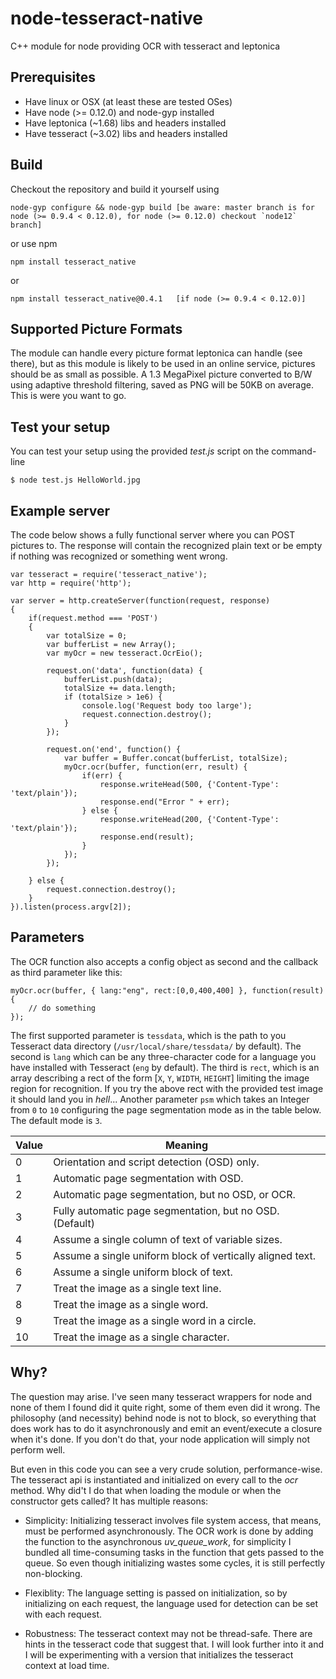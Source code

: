 node-tesseract-native
=====================

C++ module for node providing OCR with tesseract and leptonica

Prerequisites
-------------
 * Have linux or OSX (at least these are tested OSes)
 * Have node (>= 0.12.0) and node-gyp installed
 * Have leptonica (~1.68) libs and headers installed
 * Have tesseract (~3.02) libs and headers installed

Build
-----
Checkout the repository and build it yourself using

    node-gyp configure && node-gyp build [be aware: master branch is for node (>= 0.9.4 < 0.12.0), for node (>= 0.12.0) checkout `node12` branch]
    
or use npm

    npm install tesseract_native

or

    npm install tesseract_native@0.4.1   [if node (>= 0.9.4 < 0.12.0)]

Supported Picture Formats
-------------------------

The module can handle every picture format leptonica can handle (see there), but as this module is likely to be used in an online service, pictures should be as small as possible. A 1.3 MegaPixel picture converted to B/W using adaptive threshold filtering, saved as PNG will be 50KB on average. This is were you want to go.

Test your setup
---------------

You can test your setup using the provided *test.js* script on the command-line

    $ node test.js HelloWorld.jpg

Example server
--------------

The code below shows a fully functional server where you can POST pictures to. The response will contain the recognized plain text or be empty if nothing was recognized or something went wrong.

    var tesseract = require('tesseract_native');
    var http = require('http');
    
    var server = http.createServer(function(request, response)
    {
        if(request.method === 'POST')
        {
            var totalSize = 0;
            var bufferList = new Array();
            var myOcr = new tesseract.OcrEio();
            
            request.on('data', function(data) {
                bufferList.push(data);
                totalSize += data.length;
                if (totalSize > 1e6) {
                    console.log('Request body too large');
                    request.connection.destroy();
                }
            });
            
            request.on('end', function() {
                var buffer = Buffer.concat(bufferList, totalSize);
                myOcr.ocr(buffer, function(err, result) {
                    if(err) {
                        response.writeHead(500, {'Content-Type': 'text/plain'});
                        response.end("Error " + err);
                    } else {
                        response.writeHead(200, {'Content-Type': 'text/plain'});
                        response.end(result);
                    }
                });
            });
            
        } else {
            request.connection.destroy();
        }
    }).listen(process.argv[2]);
    
Parameters
----------
    
The OCR function also accepts a config object as second and the callback as third parameter like this:

    myOcr.ocr(buffer, { lang:"eng", rect:[0,0,400,400] }, function(result) {
        // do something
    });
    
The first supported parameter is `tessdata`, which is the path to you Tesseract data directory (`/usr/local/share/tessdata/` by default). The second is `lang` which can be any three-character code for a language you have installed with Tesseract (`eng` by default). The third is `rect`, which is an array describing a rect of the form [`X`, `Y`, `WIDTH`, `HEIGHT`] limiting the image region for recognition. If you try the above rect with the provided test image it should land you in *hell*...
Another parameter `psm` which takes an Integer from `0` to `10` configuring the page segmentation mode as in the table below. The default mode is `3`.

Value | Meaning
------|-----
0     | Orientation and script detection (OSD) only.
1     | Automatic page segmentation with OSD.
2     | Automatic page segmentation, but no OSD, or OCR.
3     | Fully automatic page segmentation, but no OSD. (Default)
4     | Assume a single column of text of variable sizes.
5     | Assume a single uniform block of vertically aligned text.
6     | Assume a single uniform block of text.
7     | Treat the image as a single text line.
8     | Treat the image as a single word.
9     | Treat the image as a single word in a circle.
10    | Treat the image as a single character.


Why?
----

The question may arise. I've seen many tesseract wrappers for node and none of them I found did it quite right, some of them even did it wrong. The philosophy (and necessity) behind node is not to block, so everything that does work has to do it asynchronously and emit an event/execute a closure when it's done. If you don't do that, your node application will simply not perform well.

But even in this code you can see a very crude solution, performance-wise. The tesseract api is instantiated and initialized on every call to the *ocr* method. Why did't I do that when loading the module or when the constructor gets called? It has multiple reasons:

 * Simplicity: Initializing tesseract involves file system access, that means, must be performed asynchronously. The OCR work is done by adding the function to the asynchronous *uv_queue_work*, for simplicity I bundled all time-consuming tasks in the function that gets passed to the queue. So even though initializing wastes some cycles, it is still perfectly non-blocking.

 * Flexiblity: The language setting is passed on initialization, so by initializing on each request, the language used for detection can be set with each request.

 * Robustness: The tesseract context may not be thread-safe. There are hints in the tesseract code that suggest that. I will look further into it and I will be experimenting with a version that initializes the tesseract context at load time.

